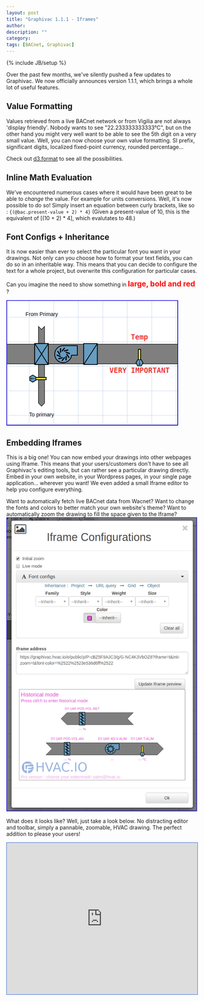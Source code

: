```yaml
---
layout: post
title: "Graphivac 1.1.1 - Iframes"
author: 
description: ""
category: 
tags: [BACnet, Graphivac]
---
```

{% include JB/setup %}

Over the past few months, we've silently pushed a few updates to Graphivac.
We now officially announces version 1.1.1, which brings a whole lot of useful features.


## Value Formatting
Values retrieved from a live BACnet network or from Vigilia are not
always 'display friendly'. Nobody wants to see "22.233333333333°C",
but on the other hand you might very well want to be able to see the
5th digit on a very small value. Well, you can now choose your own
value formatting. SI prefix, significant digits, localized
fixed-point currency, rounded percentage...

Check out [d3.format](https://github.com/d3/d3-format) to see all the possibilities.

## Inline Math Evaluation
We've encountered numerous cases where it would have been great to be
able to *change* the value. For example for units conversions. Well,
it's now possible to do so! Simply insert an equation between curly
brackets, like so : `{(@bac.present-value + 2) * 4}` (Given a
present-value of 10, this is the equivalent of [(10 + 2) * 4], which
evalutates to 48.)

## Font Configs + Inheritance
It is now easier than ever to select the particular font you want in
your drawings. Not only can you choose how to format your text fields,
you can do so in an inheritable way. This means that you can decide to
configure the text for a whole project, but overwrite this
configuration for particular cases.

Can you imagine the need to show something in <span style='font-weight:bold;font-size:1.4em;color:red;'> large, bold and red </span>?

![Font configs](/images/graphivac-111/graphivac-font-configs.png "Font Configs")


## Embedding Iframes
This is a big one!
You can now embed your drawings into other webpages using Iframe.
This means that your users/customers don't have to see all Graphivac's editing tools, but can rather see a particular drawing directly.
Embed in your own website, in your Wordpress pages, in your single page application... wherever you want!
We even added a small Iframe editor to help you configure everything.

Want to automatically fetch live BACnet data from Wacnet?
Want to change the fonts and colors to better match your own website's theme?
Want to automatically zoom the drawing to fill the space given to the Iframe?
![Iframe Editor](/images/graphivac-111/graphivac-iframe-edit.png "Graphicac Iframe Editor")

What does it looks like? Well, just take a look below.
No distracting editor and toolbar, simply a pannable, zoomable, HVAC drawing.
The perfect addition to please your users!

<iframe onwheel="event.preventDefault();" src="https://graphivac.hvac.io/o/public/p/P-cBZ5F9AJC3/g/G-WxOgldoJOj?iframe=t&init-zoom=t" height="400" width="100%" style="border: 1px solid #3365cc;"></iframe>

